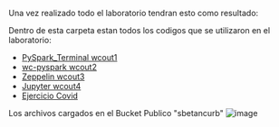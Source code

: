 Una vez realizado todo el laboratorio tendran esto como resultado:

Dentro de esta carpeta estan todos los codigos que se utilizaron en el laboratorio:
* [PySpark_Terminal wcout1](PySpark_Terminal_wcout1.py)
* [wc-pyspark wcout2](wc-pyspark_wcout2.py)
* [Zeppelin wcout3](Zeppelin_wcout3.ipynb)
* [Jupyter wcout4](Jupyter_wcout4.ipynb)
* [Ejercicio Covid](Ejercicio_Covid.ipynb)

Los archivos cargados en el Bucket Publico "sbetancurb"
![image](https://github.com/user-attachments/assets/09faf067-9dfc-409a-9209-59bd0cf73870)
